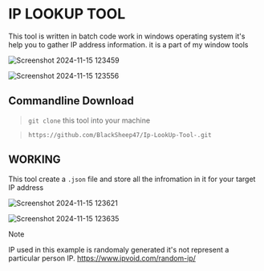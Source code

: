 <h1>IP LOOKUP TOOL</h1>
This tool is written in batch code work in windows operating system it's help you to gather IP address information. it is a part of my window tools <br>

![Screenshot 2024-11-15 123459](https://github.com/user-attachments/assets/586953dc-0186-41e9-a5fe-42e6107f492a)

![Screenshot 2024-11-15 123556](https://github.com/user-attachments/assets/04bea3a9-3b69-42f6-bf60-eae63d573acf)

<h2>Commandline Download</h2>

> `git clone` this tool into your machine<br>

> `https://github.com/BlackSheep47/Ip-LookUp-Tool-.git`

<h2>WORKING</h2>

This tool create a `.json` file and store all the infromation in it for your target IP address

![Screenshot 2024-11-15 123621](https://github.com/user-attachments/assets/d2bd3f34-feb6-4f06-8081-c8a0460aec8d)

![Screenshot 2024-11-15 123635](https://github.com/user-attachments/assets/68c31486-9baa-422c-b239-07731de20d28)

> [!Note]
> IP used in this example is randomaly generated it's not represent a particular person IP.
> https://www.ipvoid.com/random-ip/
